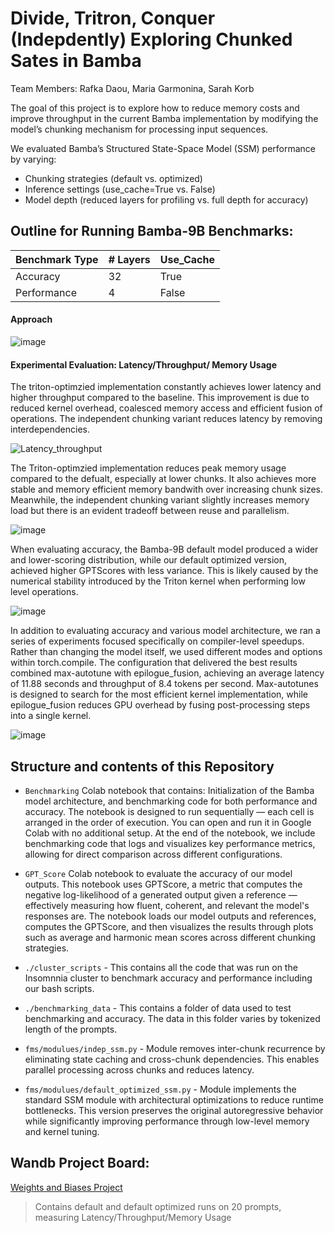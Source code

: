 # Divide, Tritron, Conquer (Indepdently) Exploring Chunked Sates in Bamba
Team Members: Rafka Daou, Maria Garmonina, Sarah Korb

The goal of this project is to explore how to reduce memory costs and improve throughput in the current Bamba implementation by modifying the model’s chunking mechanism for processing input sequences.

We evaluated Bamba’s Structured State-Space Model (SSM) performance by varying:

- Chunking strategies (default vs. optimized)
- Inference settings (use_cache=True vs. False)
- Model depth (reduced layers for profiling vs. full depth for accuracy) 

## Outline for Running Bamba-9B Benchmarks: 
| Benchmark Type | # Layers | Use_Cache |
|--------------| ---------- | ------------------ |
| Accuracy        | 32 | True |
|Performance  | 4 | False |


#### Approach
![image](https://github.com/user-attachments/assets/beedd1ca-9235-40d0-bc9a-df47f21d1cf8)

#### Experimental Evaluation: Latency/Throughput/ Memory Usage

The triton-optimzied implementation constantly achieves lower latency and higher throughput compared to the baseline. This improvement is due to reduced kernel overhead, coalesced memory access and efficient fusion of operations. The independent chunking variant reduces latency by removing interdependencies. 

![Latency_throughput](https://github.com/user-attachments/assets/7f78f55d-7466-45bd-83f8-de5595752d76)

The Triton-optimzied implementation reduces peak memory usage compared to the defualt, especially at lower chunks. It also achieves more stable and memory efficient memory bandwith over increasing chunk sizes. Meanwhile, the independent chunking variant slightly increases memory load but there is an evident tradeoff between reuse and parallelism.

![image](https://github.com/user-attachments/assets/53d742bf-a1d6-4d17-8d63-6199b6a2c0c4)

When evaluating accuracy, the Bamba-9B default model produced a wider and lower-scoring distribution, while our default optimized version, achieved higher GPTScores with less variance. This is likely caused by the numerical stability introduced by the Triton kernel when performing low level operations. 

![image](https://github.com/user-attachments/assets/09e4a29e-92e4-4b2b-8f89-d8bd16433d9a)

In addition to evaluating accuracy and various model architecture, we ran a series of experiments focused specifically on compiler-level speedups. Rather than changing the model itself, we used different modes and options within torch.compile. The configuration that delivered the best results combined max-autotune with epilogue_fusion, achieving an average latency of 11.88 seconds and throughput of 8.4 tokens per second. Max-autotunes is designed to search for the most efficient kernel implementation, while epilogue_fusion reduces GPU overhead by fusing post-processing steps into a single kernel. 

![image](https://github.com/user-attachments/assets/463dde6b-bdc6-49a0-acc5-e2b8afb48161)
## Structure and contents of this Repository

* `Benchmarking` Colab notebook that contains: Initialization of the Bamba model architecture, and benchmarking code for both performance and accuracy. The notebook is designed to run sequentially — each cell is arranged in the order of execution. You can open and run it in Google Colab with no additional setup. At the end of the notebook, we include benchmarking code that logs and visualizes key performance metrics, allowing for direct comparison across different configurations.

* `GPT_Score` Colab notebook to evaluate the accuracy of our model outputs. This notebook uses GPTScore, a metric that computes the negative log-likelihood of a generated output given a reference — effectively measuring how fluent, coherent, and relevant the model's responses are. The notebook loads our model outputs and references, computes the GPTScore, and then visualizes the results through plots such as average and harmonic mean scores across different chunking strategies.

* `./cluster_scripts` -  This contains all the code that was run on the Insomnnia cluster to benchmark accuracy and performance including our bash scripts.

* `./benchmarking_data` -  This contains a folder of data used to test benchmarking and accuracy. The data in this folder varies by tokenized length of the prompts.
  
* `fms/modulues/indep_ssm.py` - Module removes inter-chunk recurrence by eliminating state caching and cross-chunk dependencies. This enables parallel processing across chunks and reduces latency.

* `fms/modulues/default_optimized_ssm.py` - Module implements the standard SSM module with architectural optimizations to reduce runtime bottlenecks. This version preserves the original autoregressive behavior while significantly improving performance through low-level memory and kernel tuning. 
  
## Wandb Project Board: 
 
[Weights and Biases Project](https://wandb.ai/sbk2176-columbia-university/bamba_benchmarking_metric/workspace?nw=nwusersbk2176)

> Contains default and default optimized runs on 20 prompts, measuring Latency/Throughput/Memory Usage
  
